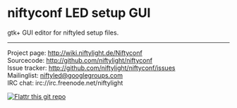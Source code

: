 niftyconf LED setup GUI
=======================

gtk+ GUI editor for niftyled setup files. 



------------------------------------------------------------------------------

Project page:	http://wiki.niftylight.de/Niftyconf  
Sourcecode:	http://github.com/niftylight/niftyconf  
Issue tracker:	http://github.com/niftylight/niftyconf/issues  
Mailinglist:	niftyled@googlegroups.com  
IRC chat:	irc://irc.freenode.net/niftylight   

[![Flattr this git repo](http://api.flattr.com/button/flattr-badge-large.png)](https://flattr.com/thing/1345750/niftyled)


